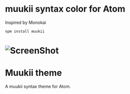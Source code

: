 # muukii syntax color for Atom
Inspired by Monokai

```
npm install muukii
```

![ScreenShot](https://raw.githubusercontent.com/muukii0803/atom-muukii-SyntaxTheme/master/screenshot.png)
=======
# Muukii theme

A muukii syntax theme for Atom.
